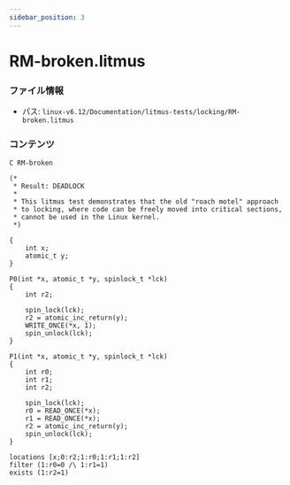 ```yaml
---
sidebar_position: 3
---
```

# RM-broken.litmus

### ファイル情報

- パス: `linux-v6.12/Documentation/litmus-tests/locking/RM-broken.litmus`

### コンテンツ

```litmus
C RM-broken

(*
 * Result: DEADLOCK
 *
 * This litmus test demonstrates that the old "roach motel" approach
 * to locking, where code can be freely moved into critical sections,
 * cannot be used in the Linux kernel.
 *)

{
	int x;
	atomic_t y;
}

P0(int *x, atomic_t *y, spinlock_t *lck)
{
	int r2;

	spin_lock(lck);
	r2 = atomic_inc_return(y);
	WRITE_ONCE(*x, 1);
	spin_unlock(lck);
}

P1(int *x, atomic_t *y, spinlock_t *lck)
{
	int r0;
	int r1;
	int r2;

	spin_lock(lck);
	r0 = READ_ONCE(*x);
	r1 = READ_ONCE(*x);
	r2 = atomic_inc_return(y);
	spin_unlock(lck);
}

locations [x;0:r2;1:r0;1:r1;1:r2]
filter (1:r0=0 /\ 1:r1=1)
exists (1:r2=1)

```
